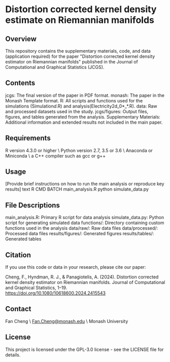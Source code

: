 # Distortion corrected kernel density estimate on Riemannian manifolds

## Overview

This repository contains the supplementary materials, code, and data (application required) for the paper "Distortion corrected kernel density estimator on Riemannian manifolds" published in the Journal of Computational and Graphical Statistics (JCGS).

## Contents

jcgs: The final version of the paper in PDF format.
monash: The paper in the Monash Template format.
R: All scripts and functions used for the simulations (Simulation*d*.R) and analysis(Electricity2d_0*_*.R).
data: Raw and processed datasets used in the study.
jcgs/figures: Output files, figures, and tables generated from the analysis.
Supplementary Materials: Additional information and extended results not included in the main paper.

## Requirements

R version 4.3.0 or higher \\
Python version 2.7, 3.5 or 3.6 \\
Anaconda or Miniconda \\
a C++ compiler such as gcc or g++

## Usage

[Provide brief instructions on how to run the main analysis or reproduce key results]
text
R CMD BATCH main_analysis.R
python simulate_data.py

## File Descriptions

main_analysis.R: Primary R script for data analysis
simulate_data.py: Python script for generating simulated data
functions/: Directory containing custom functions used in the analysis
data/raw/: Raw data files
data/processed/: Processed data files
results/figures/: Generated figures
results/tables/: Generated tables

## Citation

If you use this code or data in your research, please cite our paper:

Cheng, F., Hyndman, R. J., & Panagiotelis, A. (2024). Distortion corrected kernel density estimator on Riemannian manifolds. Journal of Computational and Graphical Statistics, 1–19. https://doi.org/10.1080/10618600.2024.2415543

## Contact

Fan Cheng \\
Fan.Cheng@monash.edu \\
Monash University

## License

This project is licensed under the GPL-3.0 license - see the LICENSE file for details.
